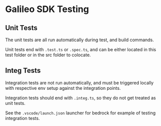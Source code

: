 # Galileo SDK Testing

## Unit Tests

The unit tests are all run automatically during test, and build commands.

Unit tests end with `.test.ts` or `.spec.ts`, and can be either located in this test folder
or in the src folder to colocate.

## Integ Tests

Integration tests are not run automatically, and must be triggered locally with respective env setup against the integration points.

Integration tests should end with `.integ.ts`, so they do not get treated as unit tests.

See the `.vscode/launch.json` launcher for bedrock for example of testing integration tests.
